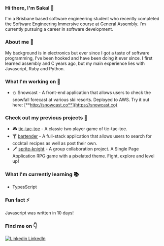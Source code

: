 ### Hi there, I'm Sakal 👋
I'm a Brisbane based software engineering student who recently completed the Software Engineering Immersive course at General Assembly. I'm currently pursuing a career in software development.
### About me :eyes:
My background is in electronics but ever since I got a taste of software programming, I've been hooked and have been doing it ever since. I first learned assembly and C years ago, but my main experience lies with Javascript, Ruby and Python.
### What I'm working on :rocket:
* :snowman: Snowcast - A front-end application that allows users to check the snowfall forecast at various ski resorts. Deployed to AWS. Try it out here: [**http://snowcast.co**](https://snowcast.co)
### Check out my previous projects 👀
* :video_game: [tic-tac-toe](https://sakalmon.github.io/tic-tac-toe/) - A classic two player game of tic-tac-toe.
* :cocktail: [bartender](https://bartender.fly.dev/) - A full-stack application that allows users to search for cocktail recipes as well as post their own.
* :dagger: [sprite-knight](https://github.com/sakalmon/sprite-knight) - A group collaboration project. A Single Page Application RPG game with a pixelated theme. Fight, explore and level up!
### What I'm currently learning :books:
* TypesScript
### Fun fact :zap:
Javascript was written in 10 days!
### Find me on :point_down:
[![Linkedin](https://i.stack.imgur.com/gVE0j.png) LinkedIn](https://www.linkedin.com/in/sakal-mon)

